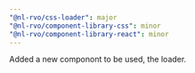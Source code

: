 ```yaml
---
"@nl-rvo/css-loader": major
"@nl-rvo/component-library-css": minor
"@nl-rvo/component-library-react": minor
---
```


Added a new componont to be used, the loader.
